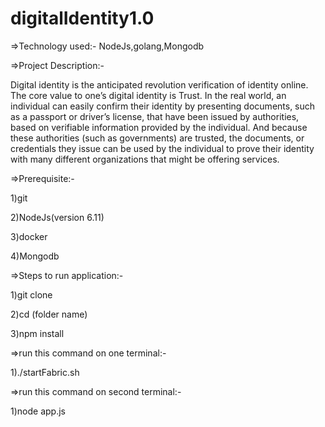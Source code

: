 # digitalIdentity1.0

=>Technology used:- NodeJs,golang,Mongodb

=>Project Description:-

Digital identity is the anticipated revolution verification of identity online. The core value to one’s digital identity is Trust. In the real world, an individual can easily confirm their identity by presenting documents, such as a passport or driver’s license, that have been issued by authorities, based on verifiable information provided by the individual. And because these authorities (such as governments) are trusted, the documents, or credentials they issue can be used by the individual to prove their identity with many different organizations that might be offering services.

=>Prerequisite:-

   1)git

   2)NodeJs(version 6.11)

   3)docker
   
   4)Mongodb

=>Steps to run application:-

  1)git clone <repository-url> 
  
  2)cd (folder name)
  
  3)npm install

=>run this command on one terminal:-

  1)./startFabric.sh

=>run this command on second terminal:-
  
  1)node app.js
